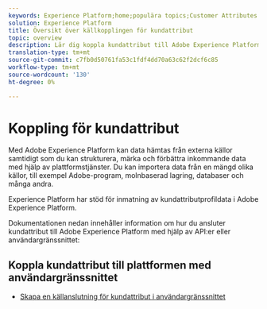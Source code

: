 ```yaml
---
keywords: Experience Platform;home;populära topics;Customer Attributes connector
solution: Experience Platform
title: Översikt över källkopplingen för kundattribut
topic: overview
description: Lär dig koppla kundattribut till Adobe Experience Platform med API:er eller användargränssnittet
translation-type: tm+mt
source-git-commit: c7fb0d50761fa53c1fdf4dd70a63c62f2dcf6c85
workflow-type: tm+mt
source-wordcount: '130'
ht-degree: 0%

---
```



# Koppling för kundattribut

Med Adobe Experience Platform kan data hämtas från externa källor samtidigt som du kan strukturera, märka och förbättra inkommande data med hjälp av plattformstjänster. Du kan importera data från en mängd olika källor, till exempel Adobe-program, molnbaserad lagring, databaser och många andra.

Experience Platform har stöd för inmatning av kundattributprofildata i Adobe Experience Platform.

Dokumentationen nedan innehåller information om hur du ansluter kundattribut till Adobe Experience Platform med hjälp av API:er eller användargränssnittet:

## Koppla kundattribut till plattformen med användargränssnittet

- [Skapa en källanslutning för kundattribut i användargränssnittet](../../tutorials/ui/create/adobe-applications/customer-attributes.md)

